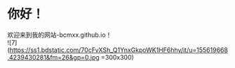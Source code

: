 # **你好！**



欢迎来到我的网站-bcmxx.github.io！
<br/>
![7](https://ss1.bdstatic.com/70cFvXSh_Q1YnxGkpoWK1HF6hhy/it/u=155619668,4239430281&fm=26&gp=0.jpg =300x300)
